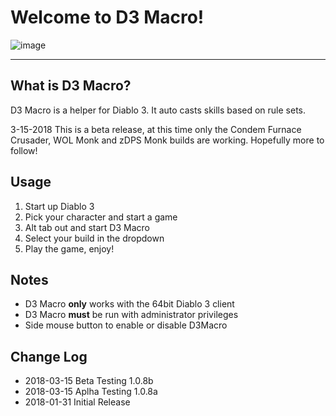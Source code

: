 # Welcome to D3 Macro!

![image][image]

[image]: https://github.com/d3macro/D3Macro/blob/master/Markdown/D3Macro.png?raw=true

----
## What is D3 Macro?

D3 Macro is a helper for Diablo 3.  It auto casts skills based on rule sets. 

3-15-2018 This is a beta release, at this time only the Condem Furnace Crusader, WOL Monk and zDPS Monk builds are working.  Hopefully more to follow!

## Usage
1. Start up Diablo 3
2. Pick your character and start a game
3. Alt tab out and start D3 Macro
4. Select your build in the dropdown
5. Play the game, enjoy!

## Notes
* D3 Macro **only** works with the 64bit Diablo 3 client
* D3 Macro **must** be run with administrator privileges 
* Side mouse button to enable or disable D3Macro

## Change Log
* 2018-03-15 Beta Testing 1.0.8b
* 2018-03-15 Aplha Testing 1.0.8a
* 2018-01-31 Initial Release
